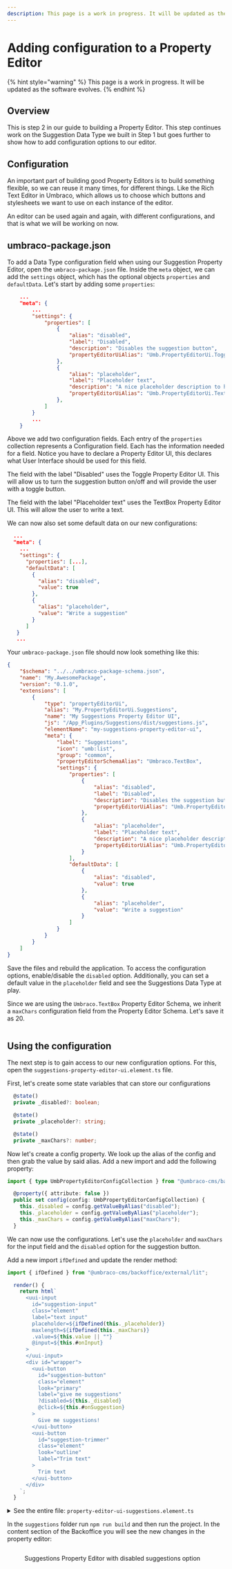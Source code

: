 ```yaml
---
description: This page is a work in progress. It will be updated as the software evolves.
---
```


# Adding configuration to a Property Editor

{% hint style="warning" %}
This page is a work in progress. It will be updated as the software evolves.
{% endhint %}

## Overview

This is step 2 in our guide to building a Property Editor. This step continues work on the Suggestion Data Type we built in Step 1 but goes further to show how to add configuration options to our editor.

## Configuration

An important part of building good Property Editors is to build something flexible, so we can reuse it many times, for different things. Like the Rich Text Editor in Umbraco, which allows us to choose which buttons and stylesheets we want to use on each instance of the editor.

An editor can be used again and again, with different configurations, and that is what we will be working on now.

## umbraco-package.json

To add a Data Type configuration field when using our Suggestion Property Editor, open the `umbraco-package.json` file. Inside the `meta` object, we can add the `settings` object, which has the optional objects `properties` and `defaultData`. Let's start by adding some `properties`:

```json
    ...
    "meta": {
        ...
        "settings": {
            "properties": [
                {
                    "alias": "disabled",
                    "label": "Disabled",
                    "description": "Disables the suggestion button",
                    "propertyEditorUiAlias": "Umb.PropertyEditorUi.Toggle"
                },
                {
                    "alias": "placeholder",
                    "label": "Placeholder text",
                    "description": "A nice placeholder description to help out our editor!",
                    "propertyEditorUiAlias": "Umb.PropertyEditorUi.TextBox"
                },
            ]
        }
        ...
    }
```

Above we add two configuration fields. Each entry of the `properties` collection represents a Configuration field. Each has the information needed for a field. Notice you have to declare a Property Editor UI, this declares what User Interface should be used for this field.

The field with the label "Disabled" uses the Toggle Property Editor UI. This will allow us to turn the suggestion button on/off and will provide the user with a toggle button.&#x20;

The field with the label "Placeholder text" uses the TextBox Property Editor UI. This will allow the user to write a text.

We can now also set some default data on our new configurations:

```json
  ...
  "meta": {
    ...
    "settings": {
      "properties": [...],
      "defaultData": [
        {
          "alias": "disabled",
          "value": true
        },
        {
          "alias": "placeholder",
          "value": "Write a suggestion"
        }
      ]
   }
   ...
```

Your `umbraco-package.json` file should now look something like this:

```json
{
    "$schema": "../../umbraco-package-schema.json",
    "name": "My.AwesomePackage",
    "version": "0.1.0",
    "extensions": [
        {
            "type": "propertyEditorUi",
            "alias": "My.PropertyEditorUi.Suggestions",
            "name": "My Suggestions Property Editor UI",
            "js": "/App_Plugins/Suggestions/dist/suggestions.js",
            "elementName": "my-suggestions-property-editor-ui",
            "meta": {
                "label": "Suggestions",
                "icon": "umb:list",
                "group": "common",
                "propertyEditorSchemaAlias": "Umbraco.TextBox",
                "settings": {
                    "properties": [
                        {
                            "alias": "disabled",
                            "label": "Disabled",
                            "description": "Disables the suggestion button",
                            "propertyEditorUiAlias": "Umb.PropertyEditorUi.Toggle"
                        },
                        {
                            "alias": "placeholder",
                            "label": "Placeholder text",
                            "description": "A nice placeholder description to help out our editor!",
                            "propertyEditorUiAlias": "Umb.PropertyEditorUi.TextBox"
                        }
                    ],
                    "defaultData": [
                        {
                            "alias": "disabled",
                            "value": true
                        },
                        {
                            "alias": "placeholder",
                            "value": "Write a suggestion"
                        }
                    ]
                }
            }
        }
    ]
}
```

Save the files and rebuild the application. To access the configuration options, enable/disable the `disabled` option. Additionally, you can set a default value in the `placeholder` field and see the Suggestions Data Type at play.

Since we are using the `Umbraco.TextBox` Property Editor Schema, we inherit a `maxChars` configuration field from the Property Editor Schema. Let's save it as 20.

<figure><img src="../../.gitbook/assets/property-editor-config.png" alt=""><figcaption></figcaption></figure>

## Using the configuration

The next step is to gain access to our new configuration options. For this, open the `suggestions-property-editor-ui.element.ts` file.

First, let's create some state variables that can store our configurations

```typescript
  @state()
  private _disabled?: boolean;

  @state()
  private _placeholder?: string;

  @state()
  private _maxChars?: number;
```

Now let's create a config property. We look up the alias of the config and then grab the value by said alias. Add a new import and add the following property:

```typescript
import { type UmbPropertyEditorConfigCollection } from "@umbraco-cms/backoffice/property-editor";
```

```typescript
  @property({ attribute: false })
  public set config(config: UmbPropertyEditorConfigCollection) {
    this._disabled = config.getValueByAlias("disabled");
    this._placeholder = config.getValueByAlias("placeholder");
    this._maxChars = config.getValueByAlias("maxChars");
  }
```

We can now use the configurations. Let's use the `placeholder` and `maxChars` for the input field and the `disabled` option for the suggestion button.

Add a new import `ifDefined` and update the render method:

```typescript
import { ifDefined } from "@umbraco-cms/backoffice/external/lit";
```

```typescript
  render() {
    return html`
      <uui-input
        id="suggestion-input"
        class="element"
        label="text input"
        placeholder=${ifDefined(this._placeholder)}
        maxlength=${ifDefined(this._maxChars)}
        .value=${this.value || ""}
        @input=${this.#onInput}
      >
      </uui-input>
      <div id="wrapper">
        <uui-button
          id="suggestion-button"
          class="element"
          look="primary"
          label="give me suggestions"
          ?disabled=${this._disabled}
          @click=${this.#onSuggestion}
        >
          Give me suggestions!
        </uui-button>
        <uui-button
          id="suggestion-trimmer"
          class="element"
          look="outline"
          label="Trim text"
        >
          Trim text
        </uui-button>
      </div>
    `;
  }
```

<details>

<summary>See the entire file: <code>property-editor-ui-suggestions.element.ts</code></summary>

```typescript
import { LitElement, css, html, customElement, property, state, ifDefined } from "@umbraco-cms/backoffice/external/lit";
import { type UmbPropertyEditorExtensionElement } from "@umbraco-cms/backoffice/extension-registry";
import { type UmbPropertyEditorConfigCollection } from "@umbraco-cms/backoffice/components";

@customElement("my-suggestions-property-editor-ui")
export class MySuggestionsPropertyEditorUIElement
    extends LitElement
    implements UmbPropertyEditorExtensionElement
{
    @property({ type: String })
    public value = "";

    @state()
    private _disabled?: boolean;

    @state()
    private _placeholder?: string;

    @state()
    private _maxChars?: number;

    @state()
    private _suggestions = [
        "You should take a break",
        "I suggest that you visit the Eiffel Tower",
        "How about starting a book club today or this week?",
        "Are you hungry?",
    ];

    @property({ attribute: false })
    public set config(config: UmbPropertyEditorConfigCollection) {
        this._disabled = config.getValueByAlias("disabled");
        this._placeholder = config.getValueByAlias("placeholder");
        this._maxChars = config.getValueByAlias("maxChars");
    }

    #onInput(e: InputEvent) {
        this.value = (e.target as HTMLInputElement).value;
        this.#dispatchChangeEvent();
    }

    #onSuggestion() {
        const randomIndex = (this._suggestions.length * Math.random()) | 0;
        this.value = this._suggestions[randomIndex];
        this.#dispatchChangeEvent();
    }

    #dispatchChangeEvent() {
        this.dispatchEvent(new CustomEvent("property-value-change"));
    }

    render() {
        return html`
            <uui-input
                id="suggestion-input"
                class="element"
                label="text input"
                placeholder=${ifDefined(this._placeholder)}
                maxlength=${ifDefined(this._maxChars)}
                .value=${this.value || ""}
                @input=${this.#onInput}
            >
            </uui-input>
            <div id="wrapper">
                <uui-button
                    id="suggestion-button"
                    class="element"
                    look="primary"
                    label="give me suggestions"
                    ?disabled=${this._disabled}
                    @click=${this.#onSuggestion}
                >
                    Give me suggestions!
                </uui-button>
                <uui-button
                    id="suggestion-trimmer"
                    class="element"
                    look="outline"
                    label="Trim text"
                >
                    Trim text
                </uui-button>
            </div>
        `;
    }

    static styles = [
        css`
            #wrapper {
                margin-top: 10px;
                display: flex;
                gap: 10px;
            }
            .element {
                width: 100%;
            }
        `,
    ];
}

declare global {
    interface HTMLElementTagNameMap {
        "my-suggestions-property-editor-ui": MySuggestionsPropertyEditorUIElement;
    }
}
```

</details>

In the `suggestions` folder run `npm run build` and then run the project. In the  content section of the Backoffice you will see the new changes in the property editor:

<figure><img src="../../.gitbook/assets/property-editor-config-on.png" alt=""><figcaption><p>Suggestions Property Editor with disabled suggestions option</p></figcaption></figure>
